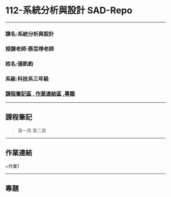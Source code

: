 # 112-系統分析與設計 SAD-Repo
***
### 課名:系統分析與設計
### 授課老師:蔡芸琤老師
### 姓名:張凱鈞
### 系級:科技系三年級
### [課程筆記區](https://github.com/eric40971116H/SAD-Repo/blob/main/README.md#%E8%AA%B2%E7%A8%8B%E7%AD%86%E8%A8%98) , [作業連結區](https://github.com/eric40971116H/SAD-Repo/blob/main/README.md#%E4%BD%9C%E6%A5%AD%E9%80%A3%E7%B5%90) ,[專題](https://github.com/eric40971116H/SAD-Repo/blob/main/README.md#%E5%B0%88%E9%A1%8C)
***

## 課程筆記
>第一周
>第二周
***
## 作業連結
+作業1
***
## 專題
